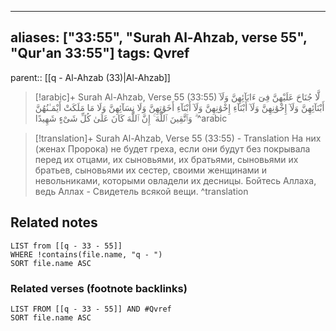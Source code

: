 
---
aliases: ["33:55", "Surah Al-Ahzab, verse 55", "Qur'an 33:55"]
tags: Qvref
---

parent:: [[q - Al-Ahzab (33)|Al-Ahzab]]

> [!arabic]+ Surah Al-Ahzab, Verse 55 (33:55)
> <span class="quran-arabic">لَّا جُنَاحَ عَلَيْهِنَّ فِىٓ ءَابَآئِهِنَّ وَلَآ أَبْنَآئِهِنَّ وَلَآ إِخْوَٰنِهِنَّ وَلَآ أَبْنَآءِ إِخْوَٰنِهِنَّ وَلَآ أَبْنَآءِ أَخَوَٰتِهِنَّ وَلَا نِسَآئِهِنَّ وَلَا مَا مَلَكَتْ أَيْمَـٰنُهُنَّ ۗ وَٱتَّقِينَ ٱللَّهَ ۚ إِنَّ ٱللَّهَ كَانَ عَلَىٰ كُلِّ شَىْءٍ شَهِيدًا</span>
^arabic

> [!translation]+ Surah Al-Ahzab, Verse 55 (33:55) - Translation
> На них (женах Пророка) не будет греха, если они будут без покрывала перед их отцами, их сыновьями, их братьями, сыновьями их братьев, сыновьями их сестер, своими женщинами и невольниками, которыми овладели их десницы. Бойтесь Аллаха, ведь Аллах - Свидетель всякой вещи.
^translation



## Related notes
```dataview
LIST from [[q - 33 - 55]]
WHERE !contains(file.name, "q - ")
SORT file.name ASC
```

### Related verses (footnote backlinks)
```dataview
LIST FROM [[q - 33 - 55]] AND #Qvref
SORT file.name ASC
```


